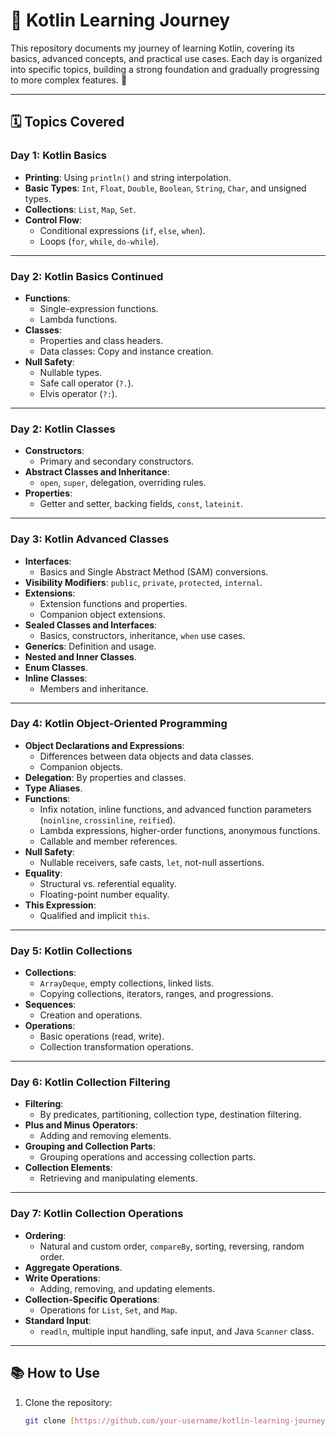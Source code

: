 # 📘 Kotlin Learning Journey

This repository documents my journey of learning Kotlin, covering its basics, advanced concepts, and practical use cases. Each day is organized into specific topics, building a strong foundation and gradually progressing to more complex features. 🚀

---

## 🗓️ Topics Covered

### **Day 1: Kotlin Basics**
- **Printing**: Using `println()` and string interpolation.
- **Basic Types**: `Int`, `Float`, `Double`, `Boolean`, `String`, `Char`, and unsigned types.
- **Collections**: `List`, `Map`, `Set`.
- **Control Flow**:
  - Conditional expressions (`if`, `else`, `when`).
  - Loops (`for`, `while`, `do-while`).

---

### **Day 2: Kotlin Basics Continued**
- **Functions**:
  - Single-expression functions.
  - Lambda functions.
- **Classes**:
  - Properties and class headers.
  - Data classes: Copy and instance creation.
- **Null Safety**:
  - Nullable types.
  - Safe call operator (`?.`).
  - Elvis operator (`?:`).

---

### **Day 2: Kotlin Classes**
- **Constructors**:
  - Primary and secondary constructors.
- **Abstract Classes and Inheritance**:
  - `open`, `super`, delegation, overriding rules.
- **Properties**:
  - Getter and setter, backing fields, `const`, `lateinit`.

---

### **Day 3: Kotlin Advanced Classes**
- **Interfaces**:
  - Basics and Single Abstract Method (SAM) conversions.
- **Visibility Modifiers**: `public`, `private`, `protected`, `internal`.
- **Extensions**:
  - Extension functions and properties.
  - Companion object extensions.
- **Sealed Classes and Interfaces**:
  - Basics, constructors, inheritance, `when` use cases.
- **Generics**: Definition and usage.
- **Nested and Inner Classes**.
- **Enum Classes**.
- **Inline Classes**:
  - Members and inheritance.

---

### **Day 4: Kotlin Object-Oriented Programming**
- **Object Declarations and Expressions**:
  - Differences between data objects and data classes.
  - Companion objects.
- **Delegation**: By properties and classes.
- **Type Aliases**.
- **Functions**:
  - Infix notation, inline functions, and advanced function parameters (`noinline`, `crossinline`, `reified`).
  - Lambda expressions, higher-order functions, anonymous functions.
  - Callable and member references.
- **Null Safety**:
  - Nullable receivers, safe casts, `let`, not-null assertions.
- **Equality**:
  - Structural vs. referential equality.
  - Floating-point number equality.
- **This Expression**:
  - Qualified and implicit `this`.

---

### **Day 5: Kotlin Collections**
- **Collections**:
  - `ArrayDeque`, empty collections, linked lists.
  - Copying collections, iterators, ranges, and progressions.
- **Sequences**:
  - Creation and operations.
- **Operations**:
  - Basic operations (read, write).
  - Collection transformation operations.

---

### **Day 6: Kotlin Collection Filtering**
- **Filtering**:
  - By predicates, partitioning, collection type, destination filtering.
- **Plus and Minus Operators**:
  - Adding and removing elements.
- **Grouping and Collection Parts**:
  - Grouping operations and accessing collection parts.
- **Collection Elements**:
  - Retrieving and manipulating elements.

---

### **Day 7: Kotlin Collection Operations**
- **Ordering**:
  - Natural and custom order, `compareBy`, sorting, reversing, random order.
- **Aggregate Operations**.
- **Write Operations**:
  - Adding, removing, and updating elements.
- **Collection-Specific Operations**:
  - Operations for `List`, `Set`, and `Map`.
- **Standard Input**:
  - `readln`, multiple input handling, safe input, and Java `Scanner` class.

---

## 📚 How to Use

1. Clone the repository:
   ```bash
   git clone [https://github.com/your-username/kotlin-learning-journey.git](https://github.com/rohitgiri28coding/Kotlin.git)
